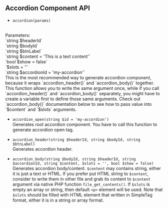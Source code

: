 ## Accordion Component API

- `accordion(params)`
<br>
Parameters: <br>
`string $headerId` <br>
`string $bodyId` <br>
`string $btnLabel` <br>
`string $content = 'This is a text content'` <br>
`bool $show = false` <br>
`$slots = ''` <br>
`string $accordionId = 'my-accordion'` <br>
This is the most recommended way to generate accordion component, because it wraps `accordion_header()` and `accordion_body()` together. This function allows you to write the same argument once, while if you call `accordion_header()` and `accordion_body()` separately, you might have to create a variable first to define those same arguments. Check out `accordion_body()` documentation below to see how to pass value into `$content` and `$slots` arguments.

- `accordion_open(string $id = 'my-accordion')`
<br>Generates root accordion component. You have to call this function to generate accordion open tag.

- `accordion_header(string $headerId, string $bodyId, string $btnLabel)` <br>
Generates accordion header.

- `accordion_body(string $bodyId, string $headerId, string $accordionId, string $content, $slots = '', bool $show = false)`<br>
Generates accordion body/content. `$content` may contains string, either it is just a text or HTML. If you prefer put HTML string to `$content`, consider to write them in other file and grab its content to `$content` argument via native PHP function `file_get_contents()`. If `$slots` is empty an array or string, then default `<p>` element will be used. Note that `$slots` should be filled with HTML element that written in SimpleTag format, either it is in a string or array format.